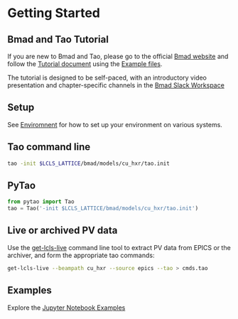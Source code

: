# Getting Started



## Bmad and Tao Tutorial

If you are new to Bmad and Tao, please go to the official [Bmad website](https://www.classe.cornell.edu/bmad/) and follow the [Tutorial document](https://www.classe.cornell.edu/bmad/tutorial_bmad_tao.pdf) using the [Example files](https://www.classe.cornell.edu/bmad/tutorial_bmad_tao_files/).

The tutorial is designed to be self-paced, with an introductory video presentation and chapter-specific channels in the [Bmad Slack Workspace](http://bmad-simulation.slack.com)

## Setup

See [Enviromnent](environment/index.md) for how to set up your environment on various systems.


## Tao command line

```bash
tao -init $LCLS_LATTICE/bmad/models/cu_hxr/tao.init
```

## PyTao

```python
from pytao import Tao
tao = Tao('-init $LCLS_LATTICE/bmad/models/cu_hxr/tao.init')
```

## Live or archived PV data
Use the [get-lcls-live](live/get-lcls-live.md) command line tool to extract PV data from EPICS or the archiver, and form the appropriate tao commands:

```bash
get-lcls-live --beampath cu_hxr --source epics --tao > cmds.tao
```



## Examples

Explore the [Jupyter Notebook Examples](https://github.com/slaclab/lcls-live/tree/master/examples)

